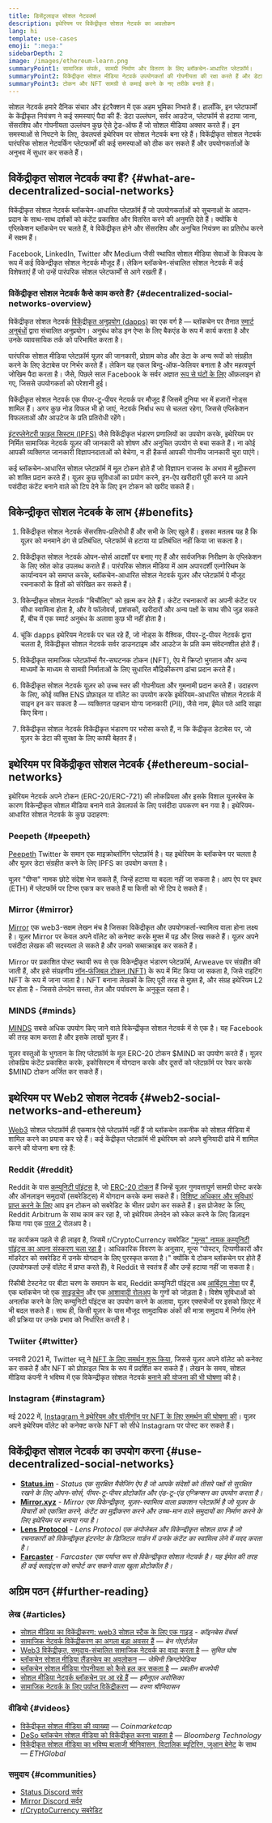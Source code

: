 ```yaml
---
title: डिसेंट्रलाइज सोशल नेटवर्क्स
description: इथेरियम पर विकेंद्रीकृत सोशल नेटवर्क का अवलोकन
lang: hi
template: use-cases
emoji: ":mega:"
sidebarDepth: 2
image: /images/ethereum-learn.png
summaryPoint1: सामाजिक संपर्क, सामग्री निर्माण और वितरण के लिए ब्लॉकचेन-आधारित प्लेटफ़ॉर्म।
summaryPoint2: विकेंद्रीकृत सोशल मीडिया नेटवर्क उपयोगकर्ता की गोपनीयता की रक्षा करते हैं और डेटा सुरक्षा बढ़ाते हैं।
summaryPoint3: टोकन और NFT सामग्री से कमाई करने के नए तरीके बनाते हैं।
---
```


सोशल नेटवर्क हमारे दैनिक संचार और इंटरैक्शन में एक अहम भूमिका निभाते हैं। हालाँकि, इन प्लेटफार्मों के केंद्रीकृत नियंत्रण ने कई समस्याएं पैदा की हैं: डेटा उल्लंघन, सर्वर आउटेज, प्लेटफॉर्म से हटाया जाना, सेंसरशिप और गोपनीयता उल्लंघन कुछ ऐसे ट्रेड-ऑफ हैं जो सोशल मीडिया अक्सर करते हैं। इन समस्याओं से निपटने के लिए, डेवलपर्स इथेरियम पर सोशल नेटवर्क बना रहे हैं। विकेंद्रीकृत सोशल नेटवर्क पारंपरिक सोशल नेटवर्किंग प्लेटफार्मों की कई समस्याओं को ठीक कर सकते हैं और उपयोगकर्ताओं के अनुभव में सुधार कर सकते हैं।

## विकेंद्रीकृत सोशल नेटवर्क क्या हैं? {#what-are-decentralized-social-networks}

विकेंद्रीकृत सोशल नेटवर्क ब्लॉकचेन-आधारित प्लेटफ़ॉर्म हैं जो उपयोगकर्ताओं को सूचनाओं के आदान-प्रदान के साथ-साथ दर्शकों को कंटेंट प्रकाशित और वितरित करने की अनुमति देते हैं। क्योंकि ये एप्लिकेशन ब्लॉकचेन पर चलते हैं, वे विकेंद्रीकृत होने और सेंसरशिप और अनुचित नियंत्रण का प्रतिरोध करने में सक्षम हैं।

Facebook, LinkedIn, Twitter और Medium जैसी स्थापित सोशल मीडिया सेवाओं के विकल्प के रूप में कई विकेन्द्रीकृत सोशल नेटवर्क मौजूद हैं। लेकिन ब्लॉकचेन-संचालित सोशल नेटवर्क में कई विशेषताएं हैं जो उन्हें पारंपरिक सोशल प्लेटफार्मों से आगे रखती हैं।

### विकेंद्रीकृत सोशल नेटवर्क कैसे काम करते हैं? {#decentralized-social-networks-overview}

विकेंद्रीकृत सोशल नेटवर्क [विकेंद्रीकृत अनुप्रयोग (dapps)](/dapps/) का एक वर्ग है — ब्लॉकचेन पर तैनात [स्मार्ट अनुबंधों](/developers/docs/smart-contracts/) द्वारा संचालित अनुप्रयोग। अनुबंध कोड इन ऐप्स के लिए बैकएंड के रूप में कार्य करता है और उनके व्यावसायिक तर्क को परिभाषित करता है।

पारंपरिक सोशल मीडिया प्लेटफ़ॉर्म यूज़र की जानकारी, प्रोग्राम कोड और डेटा के अन्य रूपों को संग्रहीत करने के लिए डेटाबेस पर निर्भर करते हैं। लेकिन यह एकल बिन्दु-ऑफ-फेलियर बनाता है और महत्वपूर्ण जोखिम पैदा करता है। जैसे, पिछले साल Facebook के सर्वर अज्ञात [रूप से घंटों के लिए](https://www.npr.org/2021/10/05/1043211171/facebook-instagram-whatsapp-outage-business-impact) ऑफ़लाइन हो गए, जिससे उपयोगकर्ता को परेशानी हुई।

विकेंद्रीकृत सोशल नेटवर्क एक पीयर-टू-पीयर नेटवर्क पर मौजूद हैं जिसमें दुनिया भर में हजारों नोड्स शामिल हैं। अगर कुछ नोड विफल भी हो जाएं, नेटवर्क निर्बाध रूप से चलता रहेगा, जिससे एप्लिकेशन विफलताओं और आउटेज के प्रति प्रतिरोधी रहेंगे।

[इंटरप्लेनेटरी फाइल सिस्टम (IPFS)](https://ipfs.io/) जैसे विकेंद्रीकृत भंडारण प्रणालियों का उपयोग करके, इथेरियम पर निर्मित सामाजिक नेटवर्क यूज़र की जानकारी को शोषण और अनुचित उपयोग से बचा सकते हैं। ना कोई आपकी व्यक्तिगत जानकारी विज्ञापनदाताओं को बेचेगा, न ही हैकर्स आपकी गोपनीय जानकारी चुरा पाएंगे।

कई ब्लॉकचेन-आधारित सोशल प्लेटफ़ॉर्म में मूल टोकन होते हैं जो विज्ञापन राजस्व के अभाव में मुद्रीकरण को शक्ति प्रदान करते हैं। यूज़र कुछ सुविधाओं का प्रयोग करने, इन-ऐप खरीदारी पूरी करने या अपने पसंदीदा कंटेंट बनाने वाले को टिप देने के लिए इन टोकन को खरीद सकते हैं।

## विकेन्द्रीकृत सोशल नेटवर्क के लाभ {#benefits}

1. विकेंद्रीकृत सोशल नेटवर्क सेंसरशिप-प्रतिरोधी हैं और सभी के लिए खुले हैं। इसका मतलब यह है कि यूज़र को मनमाने ढंग से प्रतिबंधित, प्लेटफॉर्म से हटाया या प्रतिबंधित नहीं किया जा सकता है।

2. विकेंद्रीकृत सोशल नेटवर्क ओपन-सोर्स आदर्शों पर बनाए गए हैं और सार्वजनिक निरीक्षण के एप्लिकेशन के लिए स्रोत कोड उपलब्ध कराते हैं। पारंपरिक सोशल मीडिया में आम अपारदर्शी एल्गोरिथम के कार्यान्वयन को समाप्त करके, ब्लॉकचेन-आधारित सोशल नेटवर्क यूज़र और प्लेटफ़ॉर्म पे मौजूद रचनाकारों के हितों को संरेखित कर सकते हैं।

3. विकेन्द्रीकृत सोशल नेटवर्क "बिचौलिए" को ख़त्म कर देते हैं। कंटेंट रचनाकारों का अपनी कंटेंट पर सीधा स्वामित्व होता है, और वे फॉलोवर्स, प्रशंसकों, खरीदारों और अन्य पक्षों के साथ सीधे जुड़ सकते हैं, बीच में एक स्मार्ट अनुबंध के अलावा कुछ भी नहीं होता है।

4. चूंकि dapps इथेरियम नेटवर्क पर चल रहे हैं, जो नोड्स के वैश्विक, पीयर-टू-पीयर नेटवर्क द्वारा चलता है, विकेंद्रीकृत सोशल नेटवर्क सर्वर डाउनटाइम और आउटेज के प्रति कम संवेदनशील होते हैं।

5. विकेंद्रीकृत सामाजिक प्लेटफ़ॉर्म्स गैर-सघटनक टोकन (NFT), ऐप में क्रिप्टो भुगतान और अन्य माध्यमों के माध्यम से सामग्री निर्माताओं के लिए सुधारित मौद्रिकीकरण ढांचा प्रदान करते हैं।

6. विकेंद्रीकृत सोशल नेटवर्क यूज़र को उच्च स्तर की गोपनीयता और गुमनामी प्रदान करते हैं। उदाहरण के लिए, कोई व्यक्ति ENS प्रोफ़ाइल या वॉलेट का उपयोग करके इथेरियम-आधारित सोशल नेटवर्क में साइन इन कर सकता है — व्यक्तिगत पहचान योग्य जानकारी (PII), जैसे नाम, ईमेल पते आदि साझा किए बिना।

7. विकेंद्रीकृत सोशल नेटवर्क विकेंद्रीकृत भंडारण पर भरोसा करते हैं, न कि केंद्रीकृत डेटाबेस पर, जो यूज़र के डेटा की सुरक्षा के लिए काफी बेहतर हैं।

## इथेरियम पर विकेंद्रीकृत सोशल नेटवर्क {#ethereum-social-networks}

इथेरियम नेटवर्क अपने टोकन (ERC-20/ERC-721) की लोकप्रियता और इसके विशाल यूजरबेस के कारण विकेन्द्रीकृत सोशल मीडिया बनाने वाले डेवलपर्स के लिए पसंदीदा उपकरण बन गया है। इथेरियम-आधारित सोशल नेटवर्क के कुछ उदाहरण:

### Peepeth {#peepeth}

[Peepeth](https://peepeth.com/) Twitter के समान एक माइक्रोब्लॉगिंग प्लेटफ़ॉर्म है। यह इथेरियम के ब्लॉकचेन पर चलता है और यूज़र डेटा संग्रहीत करने के लिए IPFS का उपयोग करता है।

यूज़र "पीप्स" नामक छोटे संदेश भेज सकते हैं, जिन्हें हटाया या बदला नहीं जा सकता है। आप ऐप पर इथर (ETH) में प्लेटफॉर्म पर टिप्स एकत्र कर सकते हैं या किसी को भी टिप दे सकते हैं।

### Mirror {#mirror}

[Mirror](https://mirror.xyz/) एक web3-सक्षम लेखन मंच है जिसका विकेंद्रीकृत और उपयोगकर्ता-स्वामित्व वाला होना लक्ष्य है। यूज़र Mirror पर केवल अपने वॉलेट को कनेक्ट करके मुफ्त में पढ़ और लिख सकते हैं। यूज़र अपने पसंदीदा लेखक की सदस्यता ले सकते है और उनको सब्सक्राइब कर सकते हैं।

Mirror पर प्रकाशित पोस्ट स्थायी रूप से एक विकेन्द्रीकृत भंडारण प्लेटफ़ॉर्म, Arweave पर संग्रहीत की जाती हैं, और इसे संग्रहणीय [नॉन-फंजिबल टोकन (NFT)](/nft/) के रूप में मिंट किया जा सकता है, जिसे राइटिंग NFT के रूप में जाना जाता है। NFT बनाना लेखकों के लिए पूरी तरह से मुफ़्त है, और संग्रह इथेरियम L2 पर होता है - जिससे लेनदेन सस्ता, तेज़ और पर्यावरण के अनुकूल रहता है।

### MINDS {#minds}

[MINDS](https://www.minds.com/) सबसे अधिक उपयोग किए जाने वाले विकेन्द्रीकृत सोशल नेटवर्क में से एक है। यह Facebook की तरह काम करता है और इसके लाखों यूज़र हैं।

यूज़र वस्तुओं के भुगतान के लिए प्लेटफ़ॉर्म के मूल ERC-20 टोकन $MIND का उपयोग करते हैं। यूज़र लोकप्रिय कंटेंट प्रकाशित करके, इकोसिस्टम में योगदान करके और दूसरों को प्लेटफ़ॉर्म पर रेफर करके $MIND टोकन अर्जित कर सकते हैं।

## इथेरियम पर Web2 सोशल नेटवर्क {#web2-social-networks-and-ethereum}

[Web3](/web3/) सोशल प्लेटफ़ॉर्म ही एकमात्र ऐसे प्लेटफ़ॉर्म नहीं हैं जो ब्लॉकचेन तकनीक को सोशल मीडिया में शामिल करने का प्रयास कर रहे हैं। कई केंद्रीकृत प्लेटफ़ॉर्म भी इथेरियम को अपने बुनियादी ढांचे में शामिल करने की योजना बना रहे हैं:

### Reddit {#reddit}

Reddit के पास [कम्युनिटी पॉइंट्स](https://cointelegraph.com/news/reddit-to-reportedly-tokenize-karma-points-and-onboard-500m-new-users) है, जो [ERC-20 टोकन](/developers/docs/standards/tokens/erc-20/) हैं जिन्हें यूज़र गुणवत्तापूर्ण सामग्री पोस्ट करके और ऑनलाइन समुदायों (सबरेडिट्स) में योगदान करके कमा सकते हैं। [विशिष्ट अधिकार और सुविधाएं प्राप्त करने के लिए](https://www.reddit.com/community-points/) आप इन टोकन को सबरेडिट के भीतर प्रयोग कर सकते हैं। इस प्रोजेक्ट के लिए, Reddit Arbitrum के साथ काम कर रहा है, जो इथेरियम लेनदेन को स्केल करने के लिए डिज़ाइन किया गया एक [परत 2](/layer-2/) रोलअप है।

यह कार्यक्रम पहले से ही लाइव है, जिसमें r/CryptoCurrency सबरेडिट ["मून्स" नामक कम्युनिटी पॉइंट्स का अपना संस्करण चला रहा है](https://www.reddit.com/r/CryptoCurrency/wiki/moons_wiki)। आधिकारिक विवरण के अनुसार, मून्स "पोस्टर, टिप्पणीकारों और मॉडरेटर को सबरेडिट में उनके योगदान के लिए पुरस्कृत करता है।" क्योंकि ये टोकन ब्लॉकचेन पर होते हैं (उपयोगकर्ता उन्हें वॉलेट में प्राप्त करते हैं), वे Reddit से स्वतंत्र हैं और उन्हें हटाया नहीं जा सकता है।

रिंकीबी टेस्टनेट पर बीटा चरण के समापन के बाद, Reddit कम्युनिटी पॉइंट्स अब [आर्बिट्रम नोवा](https://nova.arbitrum.io/) पर हैं, एक ब्लॉकचेन जो एक [साइडचेन](/developers/docs/scaling/sidechains/) और एक [आशावादी रोलअप](/developers/docs/scaling/optimistic-rollups/) के गुणों को जोड़ता है। विशेष सुविधाओं को अनलॉक करने के लिए कम्युनिटी पॉइंट्स का उपयोग करने के अलावा, यूज़र एक्सचेंजों पर इसको फ़िएट में भी बदल सकते हैं। साथ ही, किसी यूज़र के पास मौजूद सामुदायिक अंकों की मात्रा समुदाय में निर्णय लेने की प्रक्रिया पर उनके प्रभाव को निर्धारित करती है।

### Twiiter {#twitter}

जनवरी 2021 में, Twitter ब्लू ने [NFT के लिए समर्थन शुरू किया](https://mashable.com/article/twitter-blue-nft-profile-picture), जिससे यूज़र अपने वॉलेट को कनेक्ट कर सकते हैं और NFT को प्रोफ़ाइल चित्र के रूप में प्रदर्शित कर सकते हैं। लेखन के समय, सोशल मीडिया कंपनी ने भविष्य में एक विकेन्द्रीकृत सोशल नेटवर्क [बनाने की योजना की भी घोषणा](https://www.theverge.com/2021/8/16/22627435/twitter-bluesky-lead-jay-graber-decentralized-social-web) की है।

### Instagram {#instagram}

मई 2022 में, [Instagram ने इथेरियम और पॉलीगॉन पर NFT के लिए समर्थन की घोषणा की](https://about.instagram.com/blog/announcements/instagram-digital-collectibles)। यूज़र अपने इथेरियम वॉलेट को कनेक्ट करके NFT को सीधे Instagram पर पोस्ट कर सकते हैं।

## विकेंद्रीकृत सोशल नेटवर्क का उपयोग करना {#use-decentralized-social-networks}

- **[Status.im](https://status.im/)** - _Status एक सुरक्षित मैसेजिंग ऐप है जो आपके संदेशों को तीसरे पक्षों से सुरक्षित रखने के लिए ओपन-सोर्स, पीयर-टू-पीयर प्रोटोकॉल और एंड-टू-एंड एन्क्रिप्शन का उपयोग करता है।_
- **[Mirror.xyz](https://mirror.xyz/)** - _Mirror एक विकेन्द्रीकृत, यूज़र-स्वामित्व वाला प्रकाशन प्लेटफ़ॉर्म है जो यूज़र के विचारों को एकत्रित करने, कंटेंट का मुद्रीकरण करने और उच्च-मान वाले समुदायों का निर्माण करने के लिए इथेरियम पर बनाया गया है।_
- **[Lens Protocol](https://lens.xyz/)** - _Lens Protocol एक कंपोजेबल और विकेन्द्रीकृत सोशल ग्राफ है जो रचनाकारों को विकेन्द्रीकृत इंटरनेट के डिजिटल गार्डन में उनके कंटेंट का स्वामित्व लेने में मदद करता है।_
- **[Farcaster](https://farcaster.xyz/)** - _Farcaster एक पर्याप्त रूप से विकेन्द्रीकृत सोशल नेटवर्क है। यह ईमेल की तरह ही कई क्लाइंट्स को सपोर्ट कर सकने वाला खुला प्रोटोकॉल है।_

## अग्रिम पठन {#further-reading}

### लेख {#articles}

- [सोशल मीडिया का विकेंद्रीकरण: web3 सोशल स्टैक के लिए एक गाइड](https://www.coinbase.com/blog/decentralizing-social-media-a-guide-to-the-web3-social-stack) - _कॉइनबेस वेंचर्स_
- [सामाजिक नेटवर्क विकेंद्रीकरण का अगला बड़ा अवसर हैं](https://www.coindesk.com/tech/2021/01/22/social-networks-are-the-next-big-decentralization-opportunity/) — _बेन गोएर्टज़ेल_
- [Web3 विकेंद्रीकृत, समुदाय-संचालित सामाजिक नेटवर्क का वादा करता है](https://venturebeat.com/2022/02/26/web3-holds-the-promise-of-decentralized-community-powered-social-networks/) — _सुमित घोष_
- [ब्लॉकचेन सोशल मीडिया लैंडस्केप का अवलोकन](https://www.gemini.com/cryptopedia/blockchain-social-media-decentralized-social-media) — _जेमिनी क्रिप्टोपेडिया_
- [ब्लॉकचेन सोशल मीडिया गोपनीयता को कैसे हल कर सकता है](https://www.investopedia.com/news/ethereum-blockchain-social-media-privacy-problem-linkedin-indorse/) — _प्रबलीन बाजपेयी_
- [सोशल मीडिया नेटवर्क ब्लॉकचेन पर आ रहे हैं](https://businesstechguides.co/what-are-decentralized-social-networks) — _इमैनुएल अवोसिका_
- [सामाजिक नेटवर्क के लिए पर्याप्त विकेंद्रीकरण](https://www.varunsrinivasan.com/2022/01/11/sufficient-decentralization-for-social-networks) — _वरुण श्रीनिवासन_

### वीडियो {#videos}

- [विकेंद्रीकृत सोशल मीडिया की व्याख्या](https://www.youtube.com/watch?v=UdT2lpcGvcQ) — _Coinmarketcap_
- [DeSo ब्लॉकचेन सोशल मीडिया को विकेंद्रीकृत करना चाहता है](https://www.youtube.com/watch?v=SG2HUiVp0rE) — _Bloomberg Technology_
- [विकेंद्रीकृत सोशल मीडिया का भविष्य बालाजी श्रीनिवासन, विटालिक ब्यूटिरिन, जुआन बेनेट](https://www.youtube.com/watch?v=DTxE9KV3YrE) के साथ — _ETHGlobal_

### समुदाय {#communities}

- [Status Discord सर्वर](https://discord.com/invite/3Exux7Y)
- [Mirror Discord सर्वर](https://discord.com/invite/txuCHcE8wV)
- [r/CryptoCurrency सबरेडिट](https://www.reddit.com/r/CryptoCurrency/)

